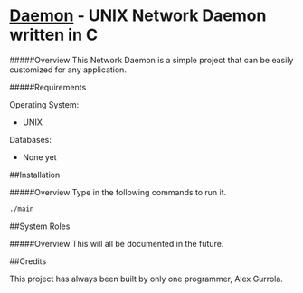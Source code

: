 [Daemon](https://github.com/alexgurrola/daemon/) - UNIX Network Daemon written in C
=====

#####Overview
This Network Daemon is a simple project that can be easily customized for any application.

#####Requirements

Operating System:

* UNIX

Databases:

* None yet

##Installation

#####Overview
Type in the following commands to run it.

```sh
./main
```

##System Roles

#####Overview
This will all be documented in the future.

##Credits

This project has always been built by only one programmer, Alex Gurrola.
